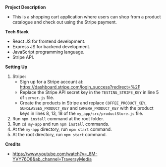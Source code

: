 **Project Description**
- This is a shopping cart application where users can shop from a product catalogue and check out using the Stripe payment.

**Tech Stack**
- React JS for frontend development.
- Express JS for backend development.
- JavaScript programming language.
- Stripe API.

**Setting Up**
1. Stripe:
   - Sign up for a Stripe account at: https://dashboard.stripe.com/login_success?redirect=%2F
   - Replace the Stripe API secret key in the `TESTING_STRIPE_KEY` in line 5 of `server.js` file.
   - Create the products in Stripe and replace `COFFEE_PRODUCT_KEY`, `SUNGLASSES_PRODUCT_KEY` and `CAMERA_PRODUCT_KEY` with the product keys in lines 8, 13, 18 of the `my_app/src/productStore.js` file.
2.  Run `npm install` command at the root folder.
3.  Run `cd my-app` and run `npm install` commands.
5.  At the `my-app` directory, run `npm start` command.
6.  At the root directory, run `npm start` command.

**Credits**
- https://www.youtube.com/watch?v=_8M-YVY76O8&ab_channel=TraversyMedia
